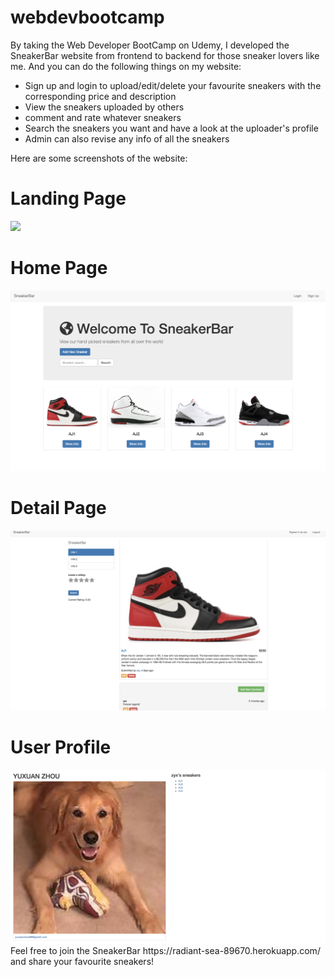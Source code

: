 # webdevbootcamp
By taking the Web Developer BootCamp on Udemy, I developed the SneakerBar website from frontend to backend for those sneaker lovers like me. And you can do the following things on my website:
- Sign up and login to upload/edit/delete your favourite sneakers with the corresponding price and description
- View the sneakers uploaded by others
- comment and rate whatever sneakers
- Search the sneakers you want and have a look at the uploader's profile
- Admin can also revise any info of all the sneakers

Here are some screenshots of the website:
# Landing Page
<img src="https://github.com/yuxuanchou999/webdevbootcamp/blob/master/SneakerBar/screenshots/landing%20page.png">

# Home Page
<img src="https://github.com/yuxuanchou999/webdevbootcamp/blob/master/SneakerBar/screenshots/home%20page.png">

# Detail Page
<img src="https://github.com/yuxuanchou999/webdevbootcamp/blob/master/SneakerBar/screenshots/detail.png">

# User Profile
<img src="https://github.com/yuxuanchou999/webdevbootcamp/blob/master/SneakerBar/screenshots/user%20profile.png">
Feel free to join the SneakerBar https://radiant-sea-89670.herokuapp.com/ and share your favourite sneakers!
